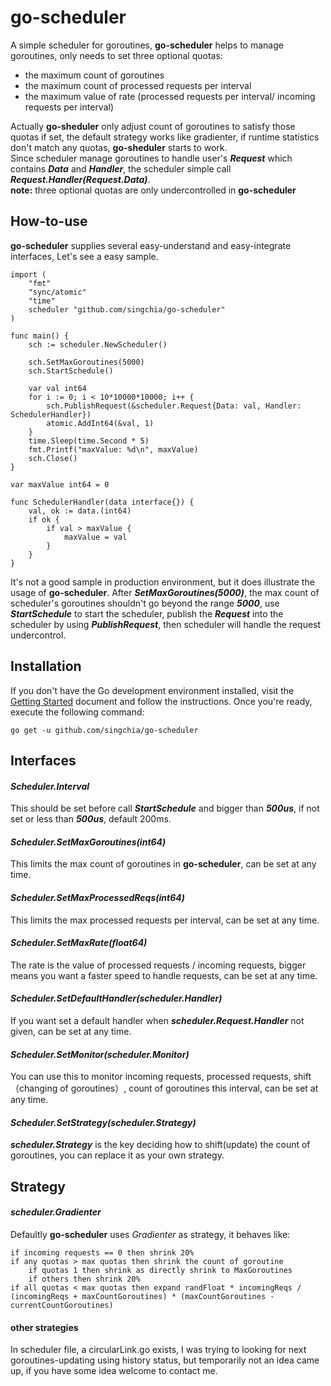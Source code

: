 # go-scheduler
A simple scheduler for goroutines, **go-scheduler** helps to manage goroutines, only needs to set three optional quotas:  

* the maximum count of goroutines 
* the maximum count of processed requests per interval 
* the maximum value of rate (processed requests per interval/ incoming requests per interval) 

Actually **go-sheduler** only adjust count of goroutines to satisfy those quotas if set, the default strategy works like gradienter, if runtime statistics don't match any quotas, **go-sheduler** starts to work.  
Since scheduler manage goroutines to handle user's **_Request_** which contains **_Data_** and **_Handler_**, the scheduler simple call **_Request.Handler(Request.Data)_**.  
**note:**  three optional quotas are only undercontrolled in **go-scheduler**

## How-to-use
**go-scheduler** supplies several easy-understand and easy-integrate interfaces, Let's see a easy sample.
```	golang
import (
    "fmt"
    "sync/atomic"
    "time"
    scheduler "github.com/singchia/go-scheduler"
)

func main() {
    sch := scheduler.NewScheduler()
	
    sch.SetMaxGoroutines(5000)
    sch.StartSchedule()
	
    var val int64
    for i := 0; i < 10*10000*10000; i++ {
        sch.PublishRequest(&scheduler.Request{Data: val, Handler: SchedulerHandler})
        atomic.AddInt64(&val, 1)
    }
    time.Sleep(time.Second * 5)
    fmt.Printf("maxValue: %d\n", maxValue)
    sch.Close()
}
	
var maxValue int64 = 0
	
func SchedulerHandler(data interface{}) {
    val, ok := data.(int64)
    if ok {
        if val > maxValue {
            maxValue = val
        }
    }
}
```  
It's not a good sample in production environment, but it does illustrate the usage  of **go-scheduler**. After **_SetMaxGoroutines(5000)_**, the max count of scheduler's goroutines shouldn't go beyond the range **_5000_**, use **_StartSchedule_** to start the scheduler, publish the **_Request_** into the scheduler by using **_PublishRequest_**, then scheduler will handle the request undercontrol.

## Installation
If you don't have the Go development environment installed, visit the [Getting Started](https://golang.org/doc/install) document and follow the instructions. Once you're ready, execute the following command:
```
go get -u github.com/singchia/go-scheduler
```

## Interfaces
#### _Scheduler.Interval_
This should be set before call **_StartSchedule_** and bigger than **_500us_**, if not set or less than **_500us_**, default 200ms.

#### _Scheduler.SetMaxGoroutines(int64)_
This limits the max count of goroutines in **go-scheduler**, can be set at any time.

#### _Scheduler.SetMaxProcessedReqs(int64)_
This limits the max processed requests per interval, can be set at any time.

#### _Scheduler.SetMaxRate(float64)_
The rate is the value of processed requests / incoming requests, bigger means you want a faster speed to handle requests, can be set at any time.

#### _Scheduler.SetDefaultHandler(scheduler.Handler)_
If you want set a default handler when **_scheduler.Request.Handler_** not given, can be set at any time.

#### _Scheduler.SetMonitor(scheduler.Monitor)_
You can use this to monitor incoming requests, processed requests, shift（changing of goroutines）, count of goroutines this interval, can be set at any time.

#### _Scheduler.SetStrategy(scheduler.Strategy)_
**_scheduler.Strategy_** is the key deciding how to shift(update) the count of goroutines, you can replace it as your own strategy.

## Strategy
#### _scheduler.Gradienter_
Defaultly **go-scheduler** uses _Gradienter_ as strategy, it behaves like:
```
if incoming requests == 0 then shrink 20%
if any quotas > max quotas then shrink the count of goroutine
	if quotas 1 then shrink as directly shrink to MaxGoroutines
	if others then shrink 20%  
if all quotas < max quotas then expand randFloat * incomingReqs / (incomingReqs + maxCountGoroutines) * (maxCountGoroutines - currentCountGoroutines)
```

#### other strategies
In scheduler file, a circularLink.go exists, I was trying to looking for next goroutines-updating using history status, but temporarily not an idea came up, if you have some idea welcome to contact me.
